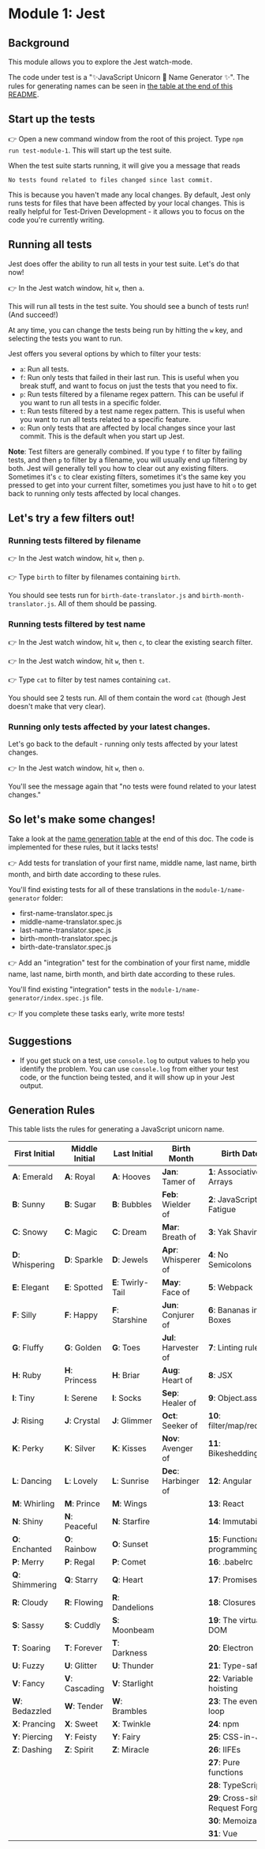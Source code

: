 # Module 1: Jest

## Background

This module allows you to explore the Jest watch-mode. 

The code under test is a "✨JavaScript Unicorn 🦄 Name Generator ✨". The rules for generating names can be seen in [the table at the end of this README](#generation-rules). 

## Start up the tests

👉 Open a new command window from the root of this project. Type `npm run test-module-1`. This will start up the test suite.

When the test suite starts running, it will give you a message that reads 

`No tests found related to files changed since last commit.`

This is because you haven't made any local changes. By default, Jest only runs tests for files that have been affected by your local changes. This is really helpful for Test-Driven Development - it allows you to focus on the code you're currently writing.

## Running all tests

Jest does offer the ability to run all tests in your test suite. Let's do that now!

👉 In the Jest watch window, hit `w`, then `a`. 

This will run all tests in the test suite. You should see a bunch of tests run! (And succeed!)

At any time, you can change the tests being run by hitting the `w` key, and selecting the tests you want to run. 

Jest offers you several options by which to filter your tests: 

* `a`: Run all tests.
* `f`: Run only tests that failed in their last run. This is useful when you break stuff, and want to focus on just the tests that you need to fix.
* `p`: Run tests filtered by a filename regex pattern. This can be useful if you want to run all tests in a specific folder.
* `t`: Run tests filtered by a test name regex pattern. This is useful when you want to run all tests related to a specific feature.
* `o`: Run only tests that are affected by local changes since your last commit. This is the default when you start up Jest.

**Note**: Test filters are generally combined. If you type `f` to filter by failing tests, and then `p` to filter by a filename, you will usually end up filtering by both. Jest will generally tell you how to clear out any existing filters. Sometimes it's `c` to clear existing filters, sometimes it's the same key you pressed to get into your current filter, sometimes you just have to hit `o` to get back to running only tests affected by local changes.

## Let's try a few filters out!

### Running tests filtered by filename

👉 In the Jest watch window, hit `w`, then `p`. 

👉 Type `birth` to filter by filenames containing `birth`.

You should see tests run for `birth-date-translator.js` and `birth-month-translator.js`. All of them should be passing.

### Running tests filtered by test name

👉 In the Jest watch window, hit `w`, then `c`, to clear the existing search filter.

👉 In the Jest watch window, hit `w`, then `t`. 

👉 Type `cat` to filter by test names containing `cat`.

You should see 2 tests run. All of them contain the word `cat` (though Jest doesn't make that very clear).

### Running only tests affected by your latest changes.

Let's go back to the default - running only tests affected by your latest changes.

👉 In the Jest watch window, hit `w`, then `o`. 

You'll see the message again that "no tests were found related to your latest changes." 

## So let's make some changes!

Take a look at the [name generation table](#/generation-rules) at the end of this doc. The code is implemented for these rules, but it lacks tests!

👉 Add tests for translation of your first name, middle name, last name, birth month, and birth date according to these rules. 

You'll find existing tests for all of these translations in the `module-1/name-generator` folder: 

* first-name-translator.spec.js
* middle-name-translator.spec.js
* last-name-translator.spec.js
* birth-month-translator.spec.js
* birth-date-translator.spec.js

👉 Add an "integration" test for the combination of your first name, middle name, last name, birth month, and birth date according to these rules. 

You'll find existing "integration" tests in the `module-1/name-generator/index.spec.js` file.

👉 If you complete these tasks early, write more tests!

## Suggestions

* If you get stuck on a test, use `console.log` to output values to help you identify the problem. You can use `console.log` from either your test code, or the function being tested, and it will show up in your Jest output.

## Generation Rules

This table lists the rules for generating a JavaScript unicorn name.

| First Initial     | Middle Initial     | Last Initial       | Birth Month           | Birth Date                         |
|-------------------|--------------------|--------------------|-----------------------|------------------------------------|
| **A**: Emerald    | **A**: Royal       | **A**: Hooves      | **Jan**: Tamer of     | **1**: Associative Arrays          |
| **B**: Sunny      | **B**: Sugar       | **B**: Bubbles     | **Feb**: Wielder of   | **2**: JavaScript Fatigue          |
| **C**: Snowy      | **C**: Magic       | **C**: Dream       | **Mar**: Breath of    | **3**: Yak Shaving                 |
| **D**: Whispering | **D**: Sparkle     | **D**: Jewels      | **Apr**: Whisperer of | **4**: No Semicolons               |
| **E**: Elegant    | **E**: Spotted     | **E**: Twirly-Tail | **May**: Face of      | **5**: Webpack                     |
| **F**: Silly      | **F**: Happy       | **F**: Starshine   | **Jun**: Conjurer of  | **6**: Bananas in Boxes            |
| **G**: Fluffy     | **G**: Golden      | **G**: Toes        | **Jul**: Harvester of | **7**: Linting rules               |
| **H**: Ruby       | **H**: Princess    | **H**: Briar       | **Aug**: Heart of     | **8**: JSX                         |
| **I**: Tiny       | **I**: Serene      | **I**: Socks       | **Sep**: Healer of    | **9**: Object.assign               |
| **J**: Rising     | **J**: Crystal     | **J**: Glimmer     | **Oct**: Seeker of    | **10**: filter/map/reduce          |
| **K**: Perky      | **K**: Silver      | **K**: Kisses      | **Nov**: Avenger of   | **11**: Bikeshedding               |
| **L**: Dancing    | **L**: Lovely      | **L**: Sunrise     | **Dec**: Harbinger of | **12**: Angular                    |
| **M**: Whirling   | **M**: Prince      | **M**: Wings       |                       | **13**: React                      |
| **N**: Shiny      | **N**: Peaceful    | **N**: Starfire    |                       | **14**: Immutability               |
| **O**: Enchanted  | **O**: Rainbow     | **O**: Sunset      |                       | **15**: Functional programming     |
| **P**: Merry      | **P**: Regal       | **P**: Comet       |                       | **16**: .babelrc                   |
| **Q**: Shimmering | **Q**: Starry      | **Q**: Heart       |                       | **17**: Promises                   |
| **R**: Cloudy     | **R**: Flowing     | **R**: Dandelions  |                       | **18**: Closures                   |
| **S**: Sassy      | **S**: Cuddly      | **S**: Moonbeam    |                       | **19**: The virtual DOM            |
| **T**: Soaring    | **T**: Forever     | **T**: Darkness    |                       | **20**: Electron                   |
| **U**: Fuzzy      | **U**: Glitter     | **U**: Thunder     |                       | **21**: Type-safety                |
| **V**: Fancy      | **V**: Cascading   | **V**: Starlight   |                       | **22**: Variable hoisting          |
| **W**: Bedazzled  | **W**: Tender      | **W**: Brambles    |                       | **23**: The event loop             |
| **X**: Prancing   | **X**: Sweet       | **X**: Twinkle     |                       | **24**: npm                        |
| **Y**: Piercing   | **Y**: Feisty      | **Y**: Fairy       |                       | **25**: CSS-in-JS                  |
| **Z**: Dashing    | **Z**: Spirit      | **Z**: Miracle     |                       | **26**: IIFEs                      |
|                   |                    |                    |                       | **27**: Pure functions             |
|                   |                    |                    |                       | **28**: TypeScript                 |
|                   |                    |                    |                       | **29**: Cross-site Request Forgery |
|                   |                    |                    |                       | **30**: Memoization                |
|                   |                    |                    |                       | **31**: Vue                        |
